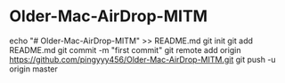 # Older-Mac-AirDrop-MITM
echo "# Older-Mac-AirDrop-MITM" >> README.md
git init
git add README.md
git commit -m "first commit"
git remote add origin https://github.com/pingyyy456/Older-Mac-AirDrop-MITM.git
git push -u origin master
